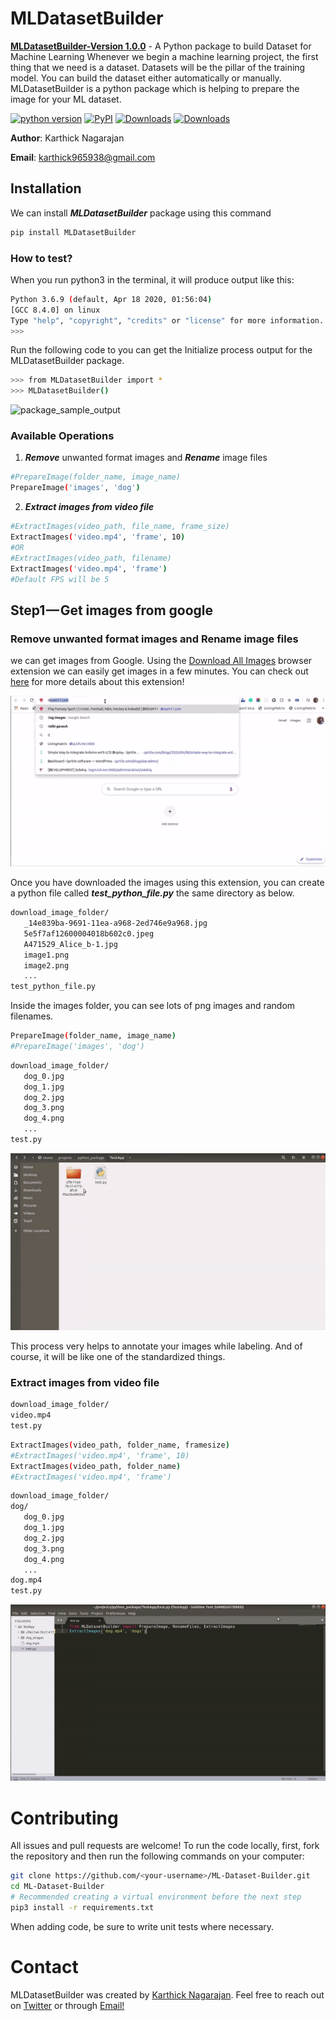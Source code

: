 # MLDatasetBuilder

**[MLDatasetBuilder-Version 1.0.0](https://pypi.org/project/MLDatasetBuilder/)** - A Python package to build Dataset for Machine Learning
Whenever we begin a machine learning project, the first thing that we need is a dataset. Datasets will be the pillar of the training model. You can build the dataset either automatically or manually. MLDatasetBuilder is a python package which is helping to prepare the image for your ML dataset.


[![python version](https://img.shields.io/badge/Python-3.6-yellow)](https://pypi.org/project/MLDatasetBuilder/)
[![PyPI](https://img.shields.io/badge/pypi-v1.0.0-blue)](https://pypi.org/project/MLDatasetBuilder/)
[![Downloads](https://pepy.tech/badge/mldatasetbuilder)](https://pepy.tech/project/mldatasetbuilder)
[![Downloads](https://pepy.tech/badge/mldatasetbuilder/month)](https://pepy.tech/project/mldatasetbuilder/month)

**Author**: Karthick Nagarajan

**Email**: karthick965938@gmail.com

## Installation
We can install ***MLDatasetBuilder*** package using this command

```sh
pip install MLDatasetBuilder
```

### How to test?
When you run python3 in the terminal, it will produce output like this:

```sh
Python 3.6.9 (default, Apr 18 2020, 01:56:04) 
[GCC 8.4.0] on linux
Type "help", "copyright", "credits" or "license" for more information.
>>> 
```

Run the following code to you can get the Initialize process output for the MLDatasetBuilder package.

```sh
>>> from MLDatasetBuilder import *
>>> MLDatasetBuilder()
```
![package_sample_output](https://i1.wp.com/cdn-images-1.medium.com/max/800/1*h4KOBQoEjCaoUWjj0PzVjg.gif?ssl=1)

### Available Operations

1) ***Remove*** unwanted format images and ***Rename*** image files

```sh
#PrepareImage(folder_name, image_name)
PrepareImage('images', 'dog')
```
2) ***Extract images from video file***
```sh
#ExtractImages(video_path, file_name, frame_size)
ExtractImages('video.mp4', 'frame', 10)
#OR
#ExtractImages(video_path, filename)
ExtractImages('video.mp4', 'frame')
#Default FPS will be 5
```

## Step1 — Get images from google

### Remove unwanted format images and Rename image files

we can get images from Google. Using the [Download All Images](https://chrome.google.com/webstore/detail/download-all-images/ifipmflagepipjokmbdecpmjbibjnakm?hl=en) browser extension we can easily get images in a few minutes. You can check out [here](https://www.youtube.com/watch?v=ik1VxrtN7m8&feature=youtu.be) for more details about this extension!


![step_1](https://raw.githubusercontent.com/karthick965938/ML-Dataset-Builder/master/assets/step_01.gif)

Once you have downloaded the images using this extension, you can create a python file called ***test_python_file.py*** the same directory as below.

```sh
download_image_folder/
   _14e839ba-9691-11ea-a968-2ed746e9a968.jpg
   5e5f7af12600004018b602c0.jpeg
   A471529_Alice_b-1.jpg
   image1.png
   image2.png
   ...
test_python_file.py
```
Inside the images folder, you can see lots of png images and random filenames.


```sh
PrepareImage(folder_name, image_name)
#PrepareImage('images', 'dog')
```

```sh
download_image_folder/
   dog_0.jpg
   dog_1.jpg
   dog_2.jpg
   dog_3.png
   dog_4.png
   ...
test.py
```
![step_1](https://raw.githubusercontent.com/karthick965938/ML-Dataset-Builder/master/assets/step_2.gif)

This process very helps to annotate your images while labeling. And of course, it will be like one of the standardized things.


### Extract images from video file

```sh
download_image_folder/
video.mp4
test.py
```

```sh
ExtractImages(video_path, folder_name, framesize)
#ExtractImages('video.mp4', 'frame', 10)
ExtractImages(video_path, folder_name)
#ExtractImages('video.mp4', 'frame')
```


```sh
download_image_folder/
dog/
   dog_0.jpg
   dog_1.jpg
   dog_2.jpg
   dog_3.png
   dog_4.png
   ...
dog.mp4
test.py
```

![step_1](https://raw.githubusercontent.com/karthick965938/ML-Dataset-Builder/master/assets/step_3.gif)

# Contributing
All issues and pull requests are welcome! To run the code locally, first, fork the repository and then run the following commands on your computer:

```sh
git clone https://github.com/<your-username>/ML-Dataset-Builder.git
cd ML-Dataset-Builder
# Recommended creating a virtual environment before the next step
pip3 install -r requirements.txt
```
When adding code, be sure to write unit tests where necessary.

# Contact
MLDatasetBuilder was created by [Karthick Nagarajan](https://stackoverflow.com/users/6295641/karthick-nagarajan?tab=profile). Feel free to reach out on [Twitter](https://twitter.com/Karthick965938) or through [Email!](karthick965938@gmail.com)
